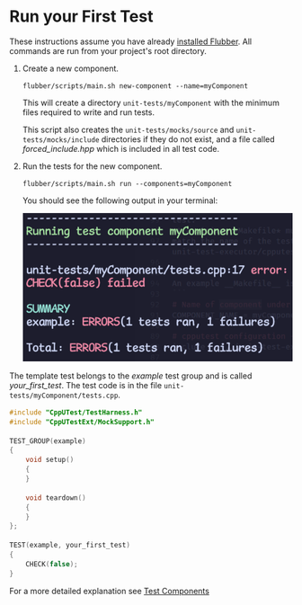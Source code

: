 # Run your First Test

These instructions assume you have already [installed Flubber](../readme.md#installation).
All commands are run from your project's root directory.

1. Create a new component.
    ````
    flubber/scripts/main.sh new-component --name=myComponent
    ````

    This will create a directory `unit-tests/myComponent` with the minimum files
    required to write and run tests.

    This script also creates the `unit-tests/mocks/source` and `unit-tests/mocks/include`
    directories if they do not exist, and a file called *forced_include.hpp* which
    is included in all test code.

2. Run the tests for the new component.
   ````
   flubber/scripts/main.sh run --components=myComponent
   ````
    You should see the following output in your terminal:

    ![first-test](./first-test.png)

The template test belongs to the *example* test group and is called *your_first_test*.
The test code is in the file `unit-tests/myComponent/tests.cpp`.

```cpp
#include "CppUTest/TestHarness.h"
#include "CppUTestExt/MockSupport.h"

TEST_GROUP(example)
{
    void setup()
    {
    }

    void teardown()
    {
    }
};

TEST(example, your_first_test)
{
    CHECK(false);
}
```

For a more detailed explanation see [Test Components](./test-components.md)
